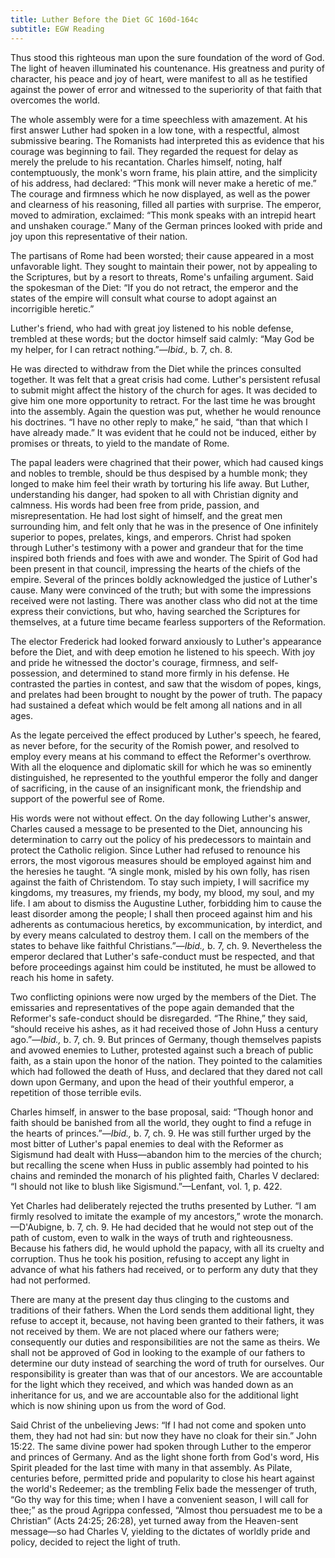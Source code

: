 ```yaml
---
title: Luther Before the Diet GC 160d-164c
subtitle: EGW Reading
---
```


Thus stood this righteous man upon the sure foundation of the word of God. The light of heaven illuminated his countenance. His greatness and purity of character, his peace and joy of heart, were manifest to all as he testified against the power of error and witnessed to the superiority of that faith that overcomes the world.

The whole assembly were for a time speechless with amazement. At his first answer Luther had spoken in a low tone, with a respectful, almost submissive bearing. The Romanists had interpreted this as evidence that his courage was beginning to fail. They regarded the request for delay as merely the prelude to his recantation. Charles himself, noting, half contemptuously, the monk's worn frame, his plain attire, and the simplicity of his address, had declared: “This monk will never make a heretic of me.” The courage and firmness which he now displayed, as well as the power and clearness of his reasoning, filled all parties with surprise. The emperor, moved to admiration, exclaimed: “This monk speaks with an intrepid heart and unshaken courage.” Many of the German princes looked with pride and joy upon this representative of their nation.

The partisans of Rome had been worsted; their cause appeared in a most unfavorable light. They sought to maintain their power, not by appealing to the Scriptures, but by a resort to threats, Rome's unfailing argument. Said the spokesman of the Diet: “If you do not retract, the emperor and the states of the empire will consult what course to adopt against an incorrigible heretic.”

Luther's friend, who had with great joy listened to his noble defense, trembled at these words; but the doctor himself said calmly: “May God be my helper, for I can retract nothing.”—_Ibid.,_ b. 7, ch. 8.

He was directed to withdraw from the Diet while the princes consulted together. It was felt that a great crisis had come. Luther's persistent refusal to submit might affect the history of the church for ages. It was decided to give him one more opportunity to retract. For the last time he was brought into the assembly. Again the question was put, whether he would renounce his doctrines. “I have no other reply to make,” he said, “than that which I have already made.” It was evident that he could not be induced, either by promises or threats, to yield to the mandate of Rome.

The papal leaders were chagrined that their power, which had caused kings and nobles to tremble, should be thus despised by a humble monk; they longed to make him feel their wrath by torturing his life away. But Luther, understanding his danger, had spoken to all with Christian dignity and calmness. His words had been free from pride, passion, and misrepresentation. He had lost sight of himself, and the great men surrounding him, and felt only that he was in the presence of One infinitely superior to popes, prelates, kings, and emperors. Christ had spoken through Luther's testimony with a power and grandeur that for the time inspired both friends and foes with awe and wonder. The Spirit of God had been present in that council, impressing the hearts of the chiefs of the empire. Several of the princes boldly acknowledged the justice of Luther's cause. Many were convinced of the truth; but with some the impressions received were not lasting. There was another class who did not at the time express their convictions, but who, having searched the Scriptures for themselves, at a future time became fearless supporters of the Reformation.

The elector Frederick had looked forward anxiously to Luther's appearance before the Diet, and with deep emotion he listened to his speech. With joy and pride he witnessed the doctor's courage, firmness, and self-possession, and determined to stand more firmly in his defense. He contrasted the parties in contest, and saw that the wisdom of popes, kings, and prelates had been brought to nought by the power of truth. The papacy had sustained a defeat which would be felt among all nations and in all ages.

As the legate perceived the effect produced by Luther's speech, he feared, as never before, for the security of the Romish power, and resolved to employ every means at his command to effect the Reformer's overthrow. With all the eloquence and diplomatic skill for which he was so eminently distinguished, he represented to the youthful emperor the folly and danger of sacrificing, in the cause of an insignificant monk, the friendship and support of the powerful see of Rome.

His words were not without effect. On the day following Luther's answer, Charles caused a message to be presented to the Diet, announcing his determination to carry out the policy of his predecessors to maintain and protect the Catholic religion. Since Luther had refused to renounce his errors, the most vigorous measures should be employed against him and the heresies he taught. “A single monk, misled by his own folly, has risen against the faith of Christendom. To stay such impiety, I will sacrifice my kingdoms, my treasures, my friends, my body, my blood, my soul, and my life. I am about to dismiss the Augustine Luther, forbidding him to cause the least disorder among the people; I shall then proceed against him and his adherents as contumacious heretics, by excommunication, by interdict, and by every means calculated to destroy them. I call on the members of the states to behave like faithful Christians.”—_Ibid.,_ b. 7, ch. 9. Nevertheless the emperor declared that Luther's safe-conduct must be respected, and that before proceedings against him could be instituted, he must be allowed to reach his home in safety.

Two conflicting opinions were now urged by the members of the Diet. The emissaries and representatives of the pope again demanded that the Reformer's safe-conduct should be disregarded. “The Rhine,” they said, “should receive his ashes, as it had received those of John Huss a century ago.”—_Ibid.,_ b. 7, ch. 9. But princes of Germany, though themselves papists and avowed enemies to Luther, protested against such a breach of public faith, as a stain upon the honor of the nation. They pointed to the calamities which had followed the death of Huss, and declared that they dared not call down upon Germany, and upon the head of their youthful emperor, a repetition of those terrible evils.

Charles himself, in answer to the base proposal, said: “Though honor and faith should be banished from all the world, they ought to find a refuge in the hearts of princes.”—_Ibid.,_ b. 7, ch. 9. He was still further urged by the most bitter of Luther's papal enemies to deal with the Reformer as Sigismund had dealt with Huss—abandon him to the mercies of the church; but recalling the scene when Huss in public assembly had pointed to his chains and reminded the monarch of his plighted faith, Charles V declared: “I should not like to blush like Sigismund.”—Lenfant, vol. 1, p. 422.

Yet Charles had deliberately rejected the truths presented by Luther. “I am firmly resolved to imitate the example of my ancestors,” wrote the monarch.—D'Aubigne, b. 7, ch. 9. He had decided that he would not step out of the path of custom, even to walk in the ways of truth and righteousness. Because his fathers did, he would uphold the papacy, with all its cruelty and corruption. Thus he took his position, refusing to accept any light in advance of what his fathers had received, or to perform any duty that they had not performed.

There are many at the present day thus clinging to the customs and traditions of their fathers. When the Lord sends them additional light, they refuse to accept it, because, not having been granted to their fathers, it was not received by them. We are not placed where our fathers were; consequently our duties and responsibilities are not the same as theirs. We shall not be approved of God in looking to the example of our fathers to determine our duty instead of searching the word of truth for ourselves. Our responsibility is greater than was that of our ancestors. We are accountable for the light which they received, and which was handed down as an inheritance for us, and we are accountable also for the additional light which is now shining upon us from the word of God.

Said Christ of the unbelieving Jews: “If I had not come and spoken unto them, they had not had sin: but now they have no cloak for their sin.” John 15:22. The same divine power had spoken through Luther to the emperor and princes of Germany. And as the light shone forth from God's word, His Spirit pleaded for the last time with many in that assembly. As Pilate, centuries before, permitted pride and popularity to close his heart against the world's Redeemer; as the trembling Felix bade the messenger of truth, “Go thy way for this time; when I have a convenient season, I will call for thee;” as the proud Agrippa confessed, “Almost thou persuadest me to be a Christian” (Acts 24:25; 26:28), yet turned away from the Heaven-sent message—so had Charles V, yielding to the dictates of worldly pride and policy, decided to reject the light of truth.